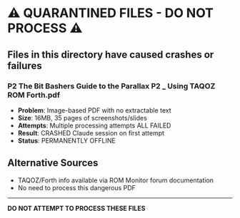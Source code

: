 # ⚠️ QUARANTINED FILES - DO NOT PROCESS ⚠️

## Files in this directory have caused crashes or failures

### P2 The Bit Bashers Guide to the Parallax P2 _ Using TAQOZ ROM Forth.pdf
- **Problem**: Image-based PDF with no extractable text
- **Size**: 16MB, 35 pages of screenshots/slides
- **Attempts**: Multiple processing attempts ALL FAILED
- **Result**: CRASHED Claude session on first attempt
- **Status**: PERMANENTLY OFFLINE

## Alternative Sources
- TAQOZ/Forth info available via ROM Monitor forum documentation
- No need to process this dangerous PDF

---

**DO NOT ATTEMPT TO PROCESS THESE FILES**